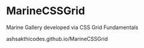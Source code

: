 # MarineCSSGrid

Marine Gallery developed via CSS Grid Fundamentals

ashsakthicodes.github.io/MarineCSSGrid
